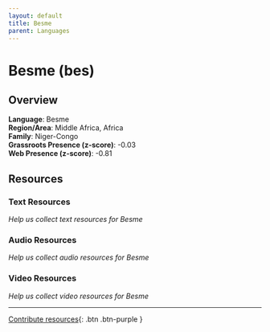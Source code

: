 ```yaml
---
layout: default
title: Besme
parent: Languages
---
```


# Besme (bes)

## Overview

**Language**: Besme  
**Region/Area**: Middle Africa, Africa  
**Family**: Niger-Congo  
**Grassroots Presence (z-score)**: -0.03  
**Web Presence (z-score)**: -0.81  

## Resources

### Text Resources
*Help us collect text resources for Besme*

### Audio Resources
*Help us collect audio resources for Besme*

### Video Resources
*Help us collect video resources for Besme*

---

[Contribute resources](https://forms.office.com/e/1SfLJx3u1r){: .btn .btn-purple }
